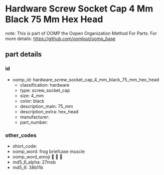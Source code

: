 # Hardware Screw Socket Cap 4 Mm Black 75 Mm Hex Head  

note: This is part of OOMP the Oopen Organization Method For Parts. For more details: https://github.com/oomlout/oomp_base

##  part details





### id
* oomp_id: hardware_screw_socket_cap_4_mm_black_75_mm_hex_head
  * classification: hardware
  * type: screw_socket_cap
  * size: 4_mm
  * color: black
  * description_main: 75_mm
  * description_extra: hex_head
  * manufacturer: 
  * part_number: 

### other_codes
* short_code: 
* oomp_word: frog briefcase muscle
* oomp_word_emoji :frog: :briefcase: :muscle:
* md5_6_alpha: 27msb
* md5_6: 38b11b
